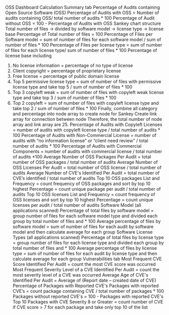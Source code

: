 OSS Dashboard Calculation
Summary tab
Percentage of Audits containing Open Source Software (OSS)
Percentage of Audits with OSS = Number of audits containing OSS/ total number of audits * 100
Percentage of Audit without OSS = 100 - Percentage of Audits with OSS
Sankey chart structure
Total number of files -> divided by software model -> license type -> license base
Percentage of Total number of files = 100
Percentage of Files per Software model 
= sum of number of files for each software model / sum of number of files * 100
Percentage of Files per license type 
= sum of number of files for each license type/ sum of number of files * 100
Percentage of license base including
1.	No license information = percentage of no type of license
2.	Client copyright = percentage of proprietary license 
3.	Free license = percentage of public domain license
4.	Top 5 permissive license type 
= sum of number of files with permissive license type and take top 5 / sum of number of files * 100
5.	Top 3 copyleft weak 
= sum of number of files with copyleft weak license type and take top 3 / sum of number of files * 100
6.	Top 2 copyleft
= sum of number of files with copyleft license type and take top 2 / sum of number of files * 100
Finally, combine all category and percentage into node array to create node for Sankey
Create link array for connection between node
Therefore, the total number of node array and link array are 25.
Percentage of Audits with Copyleft Licenses
= number of audits with copyleft license type / total number of audits * 100
Percentage of Audits with Non-Commercial License
= number of audits with “no information license” or “client need review” / total number of audits * 100
Percentage of Audits with Commercial Components
= number of audits with commercial license / total number of audits *100
Average Number of OSS Packages Per Audit
= total number of OSS packages / total number of audits
Average Number of OSS Licenses Per Audit
= total number of OSS license / total number of audits
Average Number of CVE's Identified Per Audit
= total number of CVE’s identified / total number of audits
Top 10 OSS packages
List and Frequency = count frequency of OSS packages and sort by top 10 highest
Percentage = count unique package per audit / total number of audits
Top 10 OSS licenses
List and Frequency = count frequency of OSS licenses and sort by top 10 highest
Percentage = count unique licenses per audit / total number of audits
Software Model (all applications scanned)
Percentage of total files by software model
= group number of files for each software model type 
and divided each group by total number of files 
and * 100
Average percentage of files by software model
= sum of number of files for each audit by software model and then calculate average for each group
Software License Types (all applications scanned)
Percentage of total files by license type
= group number of files for each license type 
and divided each group by total number of files 
and * 100
Average percentage of files by license type
= sum of number of files for each audit by license type and then calculate average for each group
Vulnerabilities tab
Most Frequent CVE Score Identified Per Audit
= count the most CVE score was occurred
Most Frequent Severity Level of a CVE Identified Per Audit
= count the most severity level of a CVE was occurred
Average Age of CVE's Identified Per Audit
= Average of (Report date – created date of CVE)
Percentage of Packages with Reported CVE's
Packages with reported CVE’s = count package containing CVE / total number of packages * 100
Packages without reported CVE's = 100 - Packages with reported CVE's
Top 10 Packages with CVE Severity 8 or Greater
= count number of CVE if CVE score > 7 for each package and take only top 10 of the list
